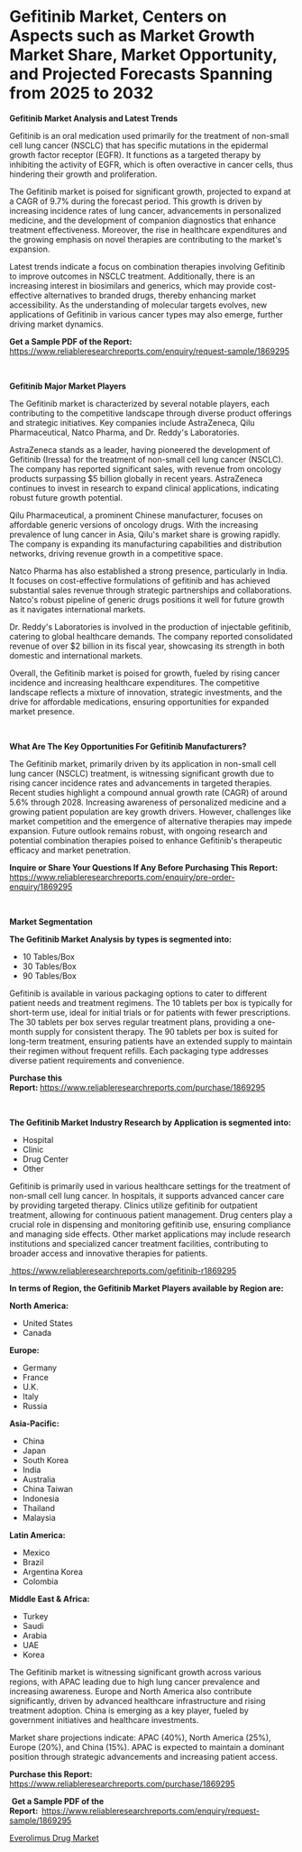 <p><h1>Gefitinib Market, Centers on Aspects such as Market Growth Market Share, Market Opportunity, and Projected Forecasts Spanning from 2025 to 2032</h1></p><p><strong>Gefitinib Market Analysis and Latest Trends</strong></p>
<p><p>Gefitinib is an oral medication used primarily for the treatment of non-small cell lung cancer (NSCLC) that has specific mutations in the epidermal growth factor receptor (EGFR). It functions as a targeted therapy by inhibiting the activity of EGFR, which is often overactive in cancer cells, thus hindering their growth and proliferation.</p><p>The Gefitinib market is poised for significant growth, projected to expand at a CAGR of 9.7% during the forecast period. This growth is driven by increasing incidence rates of lung cancer, advancements in personalized medicine, and the development of companion diagnostics that enhance treatment effectiveness. Moreover, the rise in healthcare expenditures and the growing emphasis on novel therapies are contributing to the market's expansion.</p><p>Latest trends indicate a focus on combination therapies involving Gefitinib to improve outcomes in NSCLC treatment. Additionally, there is an increasing interest in biosimilars and generics, which may provide cost-effective alternatives to branded drugs, thereby enhancing market accessibility. As the understanding of molecular targets evolves, new applications of Gefitinib in various cancer types may also emerge, further driving market dynamics.</p></p>
<p><strong>Get a Sample PDF of the Report:&nbsp;</strong> <a href="https://www.reliableresearchreports.com/enquiry/request-sample/1869295?utm_campaign=2264&utm_medium=2&utm_source=Github&utm_content=ia&utm_term=08032025&utm_id=gefitinib">https://www.reliableresearchreports.com/enquiry/request-sample/1869295</a></p>
<p>&nbsp;</p>
<p><strong>Gefitinib Major Market Players</strong></p>
<p><p>The Gefitinib market is characterized by several notable players, each contributing to the competitive landscape through diverse product offerings and strategic initiatives. Key companies include AstraZeneca, Qilu Pharmaceutical, Natco Pharma, and Dr. Reddy's Laboratories. </p><p>AstraZeneca stands as a leader, having pioneered the development of Gefitinib (Iressa) for the treatment of non-small cell lung cancer (NSCLC). The company has reported significant sales, with revenue from oncology products surpassing $5 billion globally in recent years. AstraZeneca continues to invest in research to expand clinical applications, indicating robust future growth potential.</p><p>Qilu Pharmaceutical, a prominent Chinese manufacturer, focuses on affordable generic versions of oncology drugs. With the increasing prevalence of lung cancer in Asia, Qilu's market share is growing rapidly. The company is expanding its manufacturing capabilities and distribution networks, driving revenue growth in a competitive space.</p><p>Natco Pharma has also established a strong presence, particularly in India. It focuses on cost-effective formulations of gefitinib and has achieved substantial sales revenue through strategic partnerships and collaborations. Natco's robust pipeline of generic drugs positions it well for future growth as it navigates international markets.</p><p>Dr. Reddy's Laboratories is involved in the production of injectable gefitinib, catering to global healthcare demands. The company reported consolidated revenue of over $2 billion in its fiscal year, showcasing its strength in both domestic and international markets.</p><p>Overall, the Gefitinib market is poised for growth, fueled by rising cancer incidence and increasing healthcare expenditures. The competitive landscape reflects a mixture of innovation, strategic investments, and the drive for affordable medications, ensuring opportunities for expanded market presence.</p></p>
<p>&nbsp;</p>
<p><strong>What Are The Key Opportunities For Gefitinib Manufacturers?</strong></p>
<p><p>The Gefitinib market, primarily driven by its application in non-small cell lung cancer (NSCLC) treatment, is witnessing significant growth due to rising cancer incidence rates and advancements in targeted therapies. Recent studies highlight a compound annual growth rate (CAGR) of around 5.6% through 2028. Increasing awareness of personalized medicine and a growing patient population are key growth drivers. However, challenges like market competition and the emergence of alternative therapies may impede expansion. Future outlook remains robust, with ongoing research and potential combination therapies poised to enhance Gefitinib's therapeutic efficacy and market penetration.</p></p>
<p><strong>Inquire or Share Your Questions If Any Before Purchasing This Report:</strong> <a href="https://www.reliableresearchreports.com/enquiry/pre-order-enquiry/1869295?utm_campaign=2264&utm_medium=2&utm_source=Github&utm_content=ia&utm_term=08032025&utm_id=gefitinib">https://www.reliableresearchreports.com/enquiry/pre-order-enquiry/1869295</a></p>
<p>&nbsp;</p>
<p><strong>Market Segmentation</strong></p>
<p><strong>The Gefitinib Market Analysis by types is segmented into:</strong></p>
<p><ul><li>10 Tables/Box</li><li>30 Tables/Box</li><li>90 Tables/Box</li></ul></p>
<p><p>Gefitinib is available in various packaging options to cater to different patient needs and treatment regimens. The 10 tablets per box is typically for short-term use, ideal for initial trials or for patients with fewer prescriptions. The 30 tablets per box serves regular treatment plans, providing a one-month supply for consistent therapy. The 90 tablets per box is suited for long-term treatment, ensuring patients have an extended supply to maintain their regimen without frequent refills. Each packaging type addresses diverse patient requirements and convenience.</p></p>
<p><strong>Purchase this Report:&nbsp;</strong><a href="https://www.reliableresearchreports.com/purchase/1869295?utm_campaign=2264&utm_medium=2&utm_source=Github&utm_content=ia&utm_term=08032025&utm_id=gefitinib">https://www.reliableresearchreports.com/purchase/1869295</a></p>
<p>&nbsp;</p>
<p><strong>The Gefitinib Market Industry Research by Application is segmented into:</strong></p>
<p><ul><li>Hospital</li><li>Clinic</li><li>Drug Center</li><li>Other</li></ul></p>
<p><p>Gefitinib is primarily used in various healthcare settings for the treatment of non-small cell lung cancer. In hospitals, it supports advanced cancer care by providing targeted therapy. Clinics utilize gefitinib for outpatient treatment, allowing for continuous patient management. Drug centers play a crucial role in dispensing and monitoring gefitinib use, ensuring compliance and managing side effects. Other market applications may include research institutions and specialized cancer treatment facilities, contributing to broader access and innovative therapies for patients.</p></p>
<p><a href="https://www.reliableresearchreports.com/gefitinib-r1869295?utm_campaign=2264&utm_medium=2&utm_source=Github&utm_content=ia&utm_term=08032025&utm_id=gefitinib">&nbsp;https://www.reliableresearchreports.com/gefitinib-r1869295</a></p>
<p><strong>In terms of Region, the Gefitinib Market Players available by Region are:</strong></p>
<p>
    <p> <strong> North America: </strong>
        <ul>
            <li>United States</li>
            <li>Canada</li>
        </ul>
        </p> 
    <p> <strong> Europe: </strong>
        <ul>
            <li>Germany</li>
            <li>France</li>
            <li>U.K.</li>
            <li>Italy</li>
            <li>Russia</li>
        </ul>
        </p> 
    <p> <strong> Asia-Pacific: </strong>
        <ul>
            <li>China</li>
            <li>Japan</li>
            <li>South Korea</li>
            <li>India</li>
            <li>Australia</li>
            <li>China Taiwan</li>
            <li>Indonesia</li>
            <li>Thailand</li>
            <li>Malaysia</li>
        </ul>
        </p> 
    <p> <strong> Latin America: </strong>
        <ul>
            <li>Mexico</li>
            <li>Brazil</li>
            <li>Argentina Korea</li>
            <li>Colombia</li>
        </ul>
        </p> 
    <p> <strong> Middle East & Africa: </strong>
        <ul>
            <li>Turkey</li>
            <li>Saudi</li>
            <li>Arabia</li>
            <li>UAE</li>
            <li>Korea</li>
        </ul>
    </p>
    </p>
<p><p>The Gefitinib market is witnessing significant growth across various regions, with APAC leading due to high lung cancer prevalence and increasing awareness. Europe and North America also contribute significantly, driven by advanced healthcare infrastructure and rising treatment adoption. China is emerging as a key player, fueled by government initiatives and healthcare investments. </p><p>Market share projections indicate: APAC (40%), North America (25%), Europe (20%), and China (15%). APAC is expected to maintain a dominant position through strategic advancements and increasing patient access.</p></p>
<p><strong>Purchase this Report: </strong><a href="https://www.reliableresearchreports.com/purchase/1869295?utm_campaign=2264&utm_medium=2&utm_source=Github&utm_content=ia&utm_term=08032025&utm_id=gefitinib">https://www.reliableresearchreports.com/purchase/1869295</a></p>
<p>&nbsp;<strong>Get a Sample PDF of the Report:&nbsp;&nbsp;</strong><a href="https://www.reliableresearchreports.com/enquiry/request-sample/1869295?utm_campaign=2264&utm_medium=2&utm_source=Github&utm_content=ia&utm_term=08032025&utm_id=gefitinib">https://www.reliableresearchreports.com/enquiry/request-sample/1869295</a></p>
<p><strong></strong></p>
<p><p><a href="https://github.com/GenaGaines34/Market-Research-Report-List-2/blob/main/everolimus-drug-market.md?utm_campaign=2264&utm_medium=2&utm_source=Github&utm_content=ia&utm_term=08032025&utm_id=gefitinib">Everolimus Drug Market</a></p></p>
